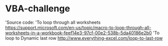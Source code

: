 # VBA-challenge
'Source code:
'To loop through all worksheets https://support.microsoft.com/en-us/topic/macro-to-loop-through-all-worksheets-in-a-workbook-feef14e3-97cf-00e2-538b-5da40186e2b0
'To loop to Dynamic last row http://www.everything-excel.com/loop-to-last-row
